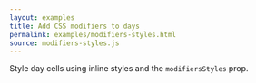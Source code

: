 ```yaml
---
layout: examples
title: Add CSS modifiers to days
permalink: examples/modifiers-styles.html
source: modifiers-styles.js
---
```


Style day cells using inline styles and the `modifiersStyles` prop.
